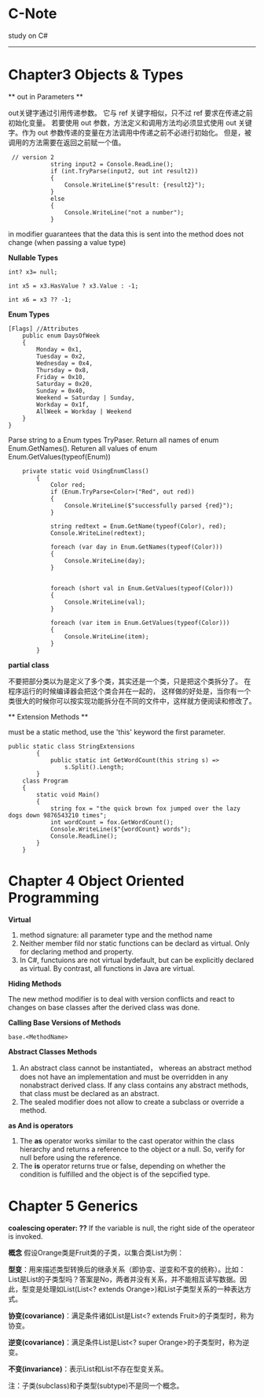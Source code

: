 # C-Note
study on C#

---

# Chapter3 Objects & Types #

** out in Parameters **

out关键字通过引用传递参数。 它与 ref 关键字相似，只不过 ref 要求在传递之前初始化变量。 若要使用 out 参数，方法定义和调用方法均必须显式使用 out 关键字。作为 out 参数传递的变量在方法调用中传递之前不必进行初始化。 但是，被调用的方法需要在返回之前赋一个值。

```
 // version 2
            string input2 = Console.ReadLine();
            if (int.TryParse(input2, out int result2))
            {
                Console.WriteLine($"result: {result2}");
            }
            else
            {
                Console.WriteLine("not a number");
            }
```            

in modifier guarantees that the data this is sent into the method does not change (when passing a value type)

**Nullable Types**
```
int? x3= null;

int x5 = x3.HasValue ? x3.Value : -1;

int x6 = x3 ?? -1;
```
**Enum Types**
```
[Flags] //Attributes
    public enum DaysOfWeek
    {
        Monday = 0x1,
        Tuesday = 0x2,
        Wednesday = 0x4,
        Thursday = 0x8,
        Friday = 0x10,
        Saturday = 0x20,
        Sunday = 0x40,
        Weekend = Saturday | Sunday,
        Workday = 0x1f,
        AllWeek = Workday | Weekend
    }
}
```

Parse string to a Enum types TryPaser<T>. Return all names of enum Enum.GetNames(). Returen all values of enum Enum.GetValues(typeof(Enum)) 

```    
    private static void UsingEnumClass()
        {
            Color red;
            if (Enum.TryParse<Color>("Red", out red))
            {
                Console.WriteLine($"successfully parsed {red}");
            }

            string redtext = Enum.GetName(typeof(Color), red);
            Console.WriteLine(redtext);

            foreach (var day in Enum.GetNames(typeof(Color)))
            {
                Console.WriteLine(day);
            }


            foreach (short val in Enum.GetValues(typeof(Color)))
            {
                Console.WriteLine(val);
            }

            foreach (var item in Enum.GetValues(typeof(Color)))
            {
                Console.WriteLine(item);
            }
        }
```
**partial class**

不要把部分类以为是定义了多个类，其实还是一个类，只是把这个类拆分了。 在程序运行的时候编译器会把这个类合并在一起的， 这样做的好处是，当你有一个类很大的时候你可以按实现功能拆分在不同的文件中，这样就方便阅读和修改了。

** Extension Methods **

must be a static method, use the 'this' keyword the first parameter.

```
public static class StringExtensions
        {
            public static int GetWordCount(this string s) =>
                s.Split().Length;           
        }
    class Program
    {
        static void Main()
        {
            string fox = "the quick brown fox jumped over the lazy dogs down 9876543210 times";
            int wordCount = fox.GetWordCount();
            Console.WriteLine($"{wordCount} words");
            Console.ReadLine();
        }
    }
```
# Chapter 4 Object Oriented Programming #

**Virtual**
1. method signature: all parameter type and the method name
2. Neither member fild nor static functions can be declard as virtual. Only for declaring method and property.
3. In C#, functuions are not virtual bydefault, but can be explicitly declared as virtual. By contrast, all functions in Java are virtual.

**Hiding Methods**

The new method modifier is to deal with version conflicts and react to changes on base classes after the derived class was done.

**Calling Base Versions of Methods**
```
base.<MethodName>
```

**Abstract Classes Methods**

1. An abstract class cannot be instantiated， whereas an abstract method does not have an implementation and must be overridden in any nonabstract derived class. If any class contains any abstract methods, that class must be declared as an abstract.
2. The sealed modifier does not allow to create a subclass or override a method.

**as And is operators**

1. The **as** operator works similar to the cast operator within the class hierarchy and returns a reference to the object or a null. So, verify for null before using the reference.
2. The **is** operator returns true or false, depending on whether the condition is fulfilled and the object is of the sepcified type.

# Chapter 5 Generics #

**coalescing operater: ??** If the variable is null, the right side of the operateor is invoked.

**概念** 假设Orange类是Fruit类的子类，以集合类List<T>为例：
 
**型变**：用来描述类型转换后的继承关系（即协变、逆变和不变的统称）。比如：List<Orange>是List<Fruit>的子类型吗？答案是No，两者并没有关系，并不能相互读写数据。因此，型变是处理如List<Orange>(List<? extends Orange>)和List<Fruit>子类型关系的一种表达方式。

**协变(covariance)**：满足条件诸如List<Orange>是List<? extends Fruit>的子类型时，称为协变。

**逆变(covariance)**：满足条件List<Fruit>是List<? super Orange>的子类型时，称为逆变。

**不变(invariance)**：表示List<Orange>和List<Fruit>不存在型变关系。
 
注：子类(subclass)和子类型(subtype)不是同一个概念。


```

```





